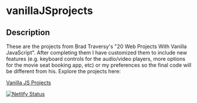 # vanillaJSprojects

## Description

These are the projects from Brad Traversy's "20 Web Projects With Vanilla JavaScript". After completing them I have customized them to include new features (e.g. keyboard controls for the audio/video players, more options for the movie seat booking app, etc) or my preferences so the final code will be different from his. Explore the projects here:

<a href='https://trusting-hermann-fddb23.netlify.app/' target='_blank'>Vanilla JS Projects</a>

[![Netlify Status](https://api.netlify.com/api/v1/badges/32205774-5615-4253-aafd-4d79165d7a3d/deploy-status)](https://app.netlify.com/sites/trusting-hermann-fddb23/deploys)

